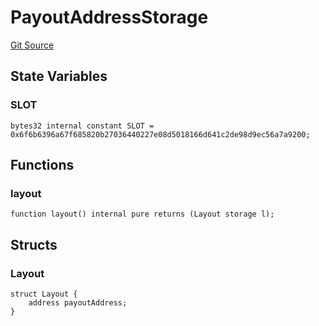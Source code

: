 # PayoutAddressStorage
[Git Source](https://github.com/0xStation/groupos/blob/a8023d340c65e0d686ded288134361dc4f500ad5/src/membership/extensions/PayoutAddress/PayoutAddressStorage.sol)


## State Variables
### SLOT

```solidity
bytes32 internal constant SLOT = 0x6f6b6396a67f685820b27036440227e08d5018166d641c2de98d9ec56a7a9200;
```


## Functions
### layout


```solidity
function layout() internal pure returns (Layout storage l);
```

## Structs
### Layout

```solidity
struct Layout {
    address payoutAddress;
}
```

